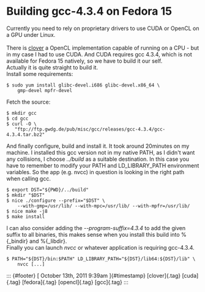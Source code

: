 Building gcc-4.3.4 on Fedora 15
===============================

Currently you need to rely on proprietary drivers to use CUDA or OpenCL
on a GPU under Linux.\
\
There is [clover](http://cgit.freedesktop.org/~steckdenis/clover/) a
OpenCL implementation capable of running on a CPU - but in my case I had
to use CUDA. And CUDA requires gcc 4.3.4, which is not available for
Fedora 15 natively, so we have to build it our self.\
Actually it is quite straight to build it.\
Install some requirements:

    $ sudo yum install glibc-devel.i686 glibc-devel.x86_64 \
        gmp-devel mpfr-devel

Fetch the source:

    $ mkdir gcc
    $ cd gcc
    $ curl -O \
       "ftp://ftp.gwdg.de/pub/misc/gcc/releases/gcc-4.3.4/gcc-4.3.4.tar.bz2"

And finally configure, build and install it. It took around 20minutes on
my machine. I installed this gcc version not in my native PATH, as I
didn't want any collisions, I choose *../build* as a suitable
destination. In this case you have to remember to modify your PATH and
LD\_LIBRARY\_PATH environment variables. So the app (e.g. nvcc) in
question is looking in the right path when calling gcc.

    $ export DST="${PWD}/../build"
    $ mkdir "$DST"
    $ nice ./configure --prefix="$DST" \
        --with-gmp=/usr/lib/ --with-mpc=/usr/lib/ --with-mpfr=/usr/lib/
    $ nice make -j8
    $ make install

I can also consider adding the *--program-suffix=4.3.4* to add the given
suffix to all binaries, this makes sense when you install this build
into %{\_bindir} and %{\_libdir}.\
Finally you can launch *nvcc* or whatever application is requiring
gcc-4.3.4.

    $ PATH="${DST}/bin:$PATH" LD_LIBRARY_PATH="${DST}/lib64:${DST}/lib" \
        nvcc [...]

::: {#footer}
[ October 13th, 2011 9:39am ]{#timestamp} [clover]{.tag} [cuda]{.tag}
[fedora]{.tag} [opencl]{.tag} [gcc]{.tag}
:::
